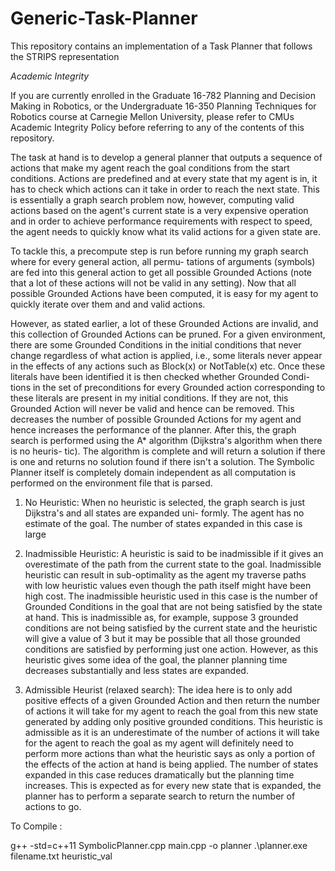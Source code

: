 # Generic-Task-Planner
This repository contains an implementation of a Task Planner that follows the STRIPS representation

*Academic Integrity*

If you are currently enrolled in the Graduate 16-782 Planning and Decision Making in Robotics, or the Undergraduate 16-350 Planning Techniques for Robotics course at Carnegie Mellon University, please refer to CMUs Academic Integrity Policy before referring to any of the contents of this repository.


The task at hand is to develop a general planner that outputs a sequence of actions that make my agent reach the
goal conditions from the start conditions. Actions are predefined and at every state that my agent is in, it has to
check which actions can it take in order to reach the next state. This is essentially a graph search problem now,
however, computing valid actions based on the agent's current state is a very expensive operation and in order to
achieve performance requirements with respect to speed, the agent needs to quickly know what its valid actions for
a given state are.


To tackle this, a precompute step is run before running my graph search where for every general action, all permu-
tations of arguments (symbols) are fed into this general action to get all possible Grounded Actions (note that a lot
of these actions will not be valid in any setting). Now that all possible Grounded Actions have been computed, it is
easy for my agent to quickly iterate over them and and valid actions.


However, as stated earlier, a lot of these Grounded Actions are invalid, and this collection of Grounded Actions
can be pruned. For a given environment, there are some Grounded Conditions in the initial conditions that never
change regardless of what action is applied, i.e., some literals never appear in the effects of any actions such as
Block(x) or NotTable(x) etc. Once these literals have been identified it is then checked whether Grounded Condi-
tions in the set of preconditions for every Grounded action corresponding to these literals are present in my initial
conditions. If they are not, this Grounded Action will never be valid and hence can be removed. This decreases the
number of possible Grounded Actions for my agent and hence increases the performance of the planner.
After this, the graph search is performed using the A* algorithm (Dijkstra's algorithm when there is no heuris-
tic). The algorithm is complete and will return a solution if there is one and returns no solution found if there isn't
a solution. The Symbolic Planner itself is completely domain independent as all computation is performed on the
environment file that is parsed.



1) No Heuristic: When no heuristic is selected, the graph search is just Dijkstra's and all states are expanded uni-
formly. The agent has no estimate of the goal. The number of states expanded in this case is large

2) Inadmissible Heuristic: A heuristic is said to be inadmissible if it gives an overestimate of the path from the
current state to the goal. Inadmissible heuristic can result in sub-optimality as the agent my traverse paths with low
heuristic values even though the path itself might have been high cost. The inadmissible heuristic used in this case is
the number of Grounded Conditions in the goal that are not being satisfied by the state at hand. This is inadmissible
as, for example, suppose 3 grounded conditions are not being satisfied by the current state and the heuristic will give
a value of 3 but it may be possible that all those grounded conditions are satisfied by performing just one action.
However, as this heuristic gives some idea of the goal, the planner planning time decreases substantially and less
states are expanded.

3) Admissible Heurist (relaxed search): The idea here is to only add positive effects of a given Grounded Action
and then return the number of actions it will take for my agent to reach the goal from this new state generated by
adding only positive grounded conditions. This heuristic is admissible as it is an underestimate of the number of
actions it will take for the agent to reach the goal as my agent will definitely need to perform more actions than what the heuristic says as only a portion of the effects of the action at hand is being applied. The number of states
expanded in this case reduces dramatically but the planning time increases. This is expected as for every new state
that is expanded, the planner has to perform a separate search to return the number of actions to go.

To Compile : 

g++ -std=c++11  SymbolicPlanner.cpp main.cpp -o planner
.\planner.exe filename.txt heuristic_val

